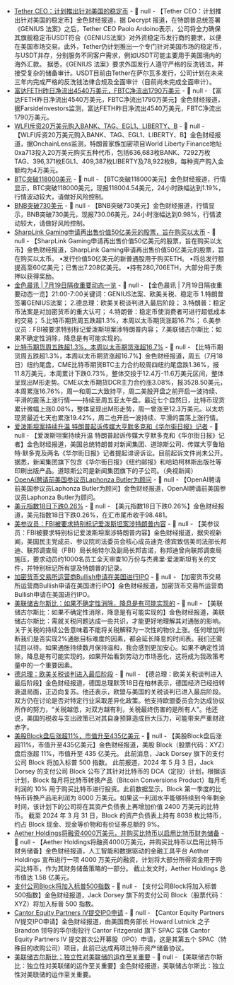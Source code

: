 - [Tether CEO：计划推出针对美国的稳定币](https://decrypt.co/330930/tether-ceo-usdt-coming-america-circle-ceo-isnt-afraid) - 📰 null - 【Tether CEO：计划推出针对美国的稳定币】金色财经报道，据 Decrypt 报道，在特朗普总统签署《GENIUS 法案》之后，Tether CEO Paolo Ardoino表示，公司将全力确保其旗舰稳定币USDT符合《GENIUS法案》对外资稳定币发行商的要求，以便在美国市场交易。此外，Tether仍计划推出一个专门针对美国市场的稳定币，与USDT并存，分别服务不同客户需求，例如USDT可能主要用于美国境内的海外汇款。 
据悉，《GENIUS 法案》要求外国发行人遵守严格的反洗钱法，并接受复杂的储备审计。USDT目前由Tether在萨尔瓦多发行，公司计划在未来三年内完成严格的反洗钱法律合规及全面审计（目前尚未完成全面审计）。
- [富达FETH昨日净流出4540万美元，FBTC净流出1790万美元](https://x.com/FarsideUK/status/1946367735660790107) - 📰 null - 【富达FETH昨日净流出4540万美元，FBTC净流出1790万美元】金色财经报道，据FarsideInvestors监测，富达FETH昨日净流出4540万美元，FBTC净流出1790万美元。
- [WLFI斥资20万美元购入BANK、TAG、EGL1、LIBERTY、B](https://x.com/OnchainLens/status/1946255138743853363) - 📰 null - 【WLFI斥资20万美元购入BANK、TAG、EGL1、LIBERTY、B】金色财经报道，据OnchainLens监测，特朗普家族加密项目World Liberty Finance地址0xa713投入20万美元购买五种代币，包括636,683枚BANK、7292万枚TAG、396,371枚EGL1、409,387枚LIBERTY及78,922枚B，每种资产购入金额均为4万美元。
- [BTC突破118000美元]() - 📰 null - 【BTC突破118000美元】金色财经报道，行情显示，BTC突破118000美元，现报118004.54美元，24小时跌幅达到1.19%，行情波动较大，请做好风险控制。
- [BNB突破730美元]() - 📰 null - 【BNB突破730美元】金色财经报道，行情显示，BNB突破730美元，现报730.06美元，24小时涨幅达到0.98%，行情波动较大，请做好风险控制。
- [SharpLink Gaming申请再出售价值50亿美元的股票，旨在购买以太币](https://x.com/BTCTN/status/1946352238915457294) - 📰 null - 【SharpLink Gaming申请再出售价值50亿美元的股票，旨在购买以太币】金色财经报道，SharpLink Gaming申请再出售价值50亿美元的股票，旨在购买以太币。 
•发行价值50亿美元的新普通股用于购买ETH。 
•将总发行额提高至60亿美元；已售出7.208亿美元。 
•持有280,706ETH，大部分用于质押以获得奖励。
- [金色晨讯 | 7月19日隔夜重要动态一览]() - 📰 null - 【金色晨讯 | 7月19日隔夜重要动态一览】21:00-7:00关键词：GENIUS法案、欧美关税、稳定币 
1.特朗普签署GENIUS法案； 
2.德总理：欧美关税谈判进入最后阶段； 
3.特朗普：稳定币法案是对加密货币的重大认可； 
4.特朗普：稳定币使消费者可进行超低成本的交易； 
5.比特币期货周五跌超1.3%，本周以太币期货涨超16.7%； 
6.美参议员：FBI被要求特别标记爱泼斯坦案涉特朗普内容； 
7.美联储古尔斯比：如果不确定性消除，降息是有可能实现的。
- [比特币期货周五跌超1.3%，本周以太币期货涨超16.7%](https://news.futunn.com/post/59358239/bitcoin-futures-fell-over-1-3-on-friday-while-ethereum?level=1&data_ticket=1752613301970843) - 📰 null - 【比特币期货周五跌超1.3%，本周以太币期货涨超16.7%】金色财经报道，周五（7月18日）纽约尾盘，CME比特币期货BTC主力合约较周四纽约尾盘跌1.36%，报11.8万美元，本周累计下跌0.73%，整体交投于12.4万-11.6万美元区间，整体呈现出M形走势。CME以太币期货DCR主力合约涨3.08%，报3528.50美元，本周累涨16.76%，周一和周二大致持平，周二美股开盘之前开启一波持续、平滑的震荡上涨行情——持续至周五亚太午盘。最近七个自然日，比特币现货累计微幅上涨0.08%，整体呈现出M形走势，周一曾涨至12.3万美元。以太坊现货最近七天也累涨19.42%，周二也开启一波持续、平滑的震荡上涨行情。
- [爱泼斯坦案持续升温 特朗普起诉传媒大亨默多克和《华尔街日报》记者](https://ysxw.cctv.cn/article.html?toc_style_id=feeds_default&t=1752878703444&item_id=1520026665558956721&channelId=1119) - 📰 null - 【爱泼斯坦案持续升温 特朗普起诉传媒大亨默多克和《华尔街日报》记者】金色财经报道，美国总统特朗普对新闻集团、道琼斯公司、传媒大亨鲁珀特·默多克及两名《华尔街日报》记者提起诽谤诉讼。目前起诉文件尚未公开。据悉，新闻集团旗下包含《华尔街日报》《纽约邮报》和哈珀柯林斯出版社等印刷出版产品。道琼斯公司是新闻集团旗下的子公司。（央视新闻）
- [OpenAI聘请前美国参议员Laphonza Butler为顾问](https://k.sina.cn/article_5952915720_162d24908067025xqy.html?from=news) - 📰 null - 【OpenAI聘请前美国参议员Laphonza Butler为顾问】金色财经报道，OpenAI聘请前美国参议员Laphonza Butler为顾问。
- [美元指数18日下跌0.26%]() - 📰 null - 【美元指数18日下跌0.26%】金色财经报道，美元指数18日下跌0.26%，在汇市尾市收于98.481。
- [美参议员：FBI被要求特别标记爱泼斯坦案涉特朗普内容](https://www.cls.cn/detail/2090074) - 📰 null - 【美参议员：FBI被要求特别标记爱泼斯坦案涉特朗普内容】金色财经报道，据央视新闻，美国民主党成员、参议院司法委员会核心成员迪克·德宾致信美司法部长邦迪、联邦调查局（FBI）局长帕特尔及副局长邦吉诺，称邦迪曾向联邦调查局施压，要求动员约1000名员工全天审查10万份与杰弗里·爱泼斯坦有关的文件，并特别标记所有提及特朗普的记录。
- [加密货币交易所运营商Bullish申请在美国进行IPO](https://www.cls.cn/detail/2090076) - 📰 null - 【加密货币交易所运营商Bullish申请在美国进行IPO】金色财经报道，加密货币交易所运营商Bullish申请在美国进行IPO。
- [美联储古尔斯比：如果不确定性消除，降息是有可能实现的](https://flash.jin10.com/detail/20250719031243191800) - 📰 null - 【美联储古尔斯比：如果不确定性消除，降息是有可能实现的】金色财经报道，美联储古尔斯比：需就关税问题达成一些共识，才能更好地理解其对通胀的影响。关于关税的持续公告意味着不能将关税解释为一次性的物价上涨。任何增加判断我们是否实现2%通胀目标难度的因素，都会延长降息的时间表。我们还需拭目以待。如果通胀持续数月保持温和，我会感到更加安心。如果不确定性消除，降息是有可能实现的。如果开始看到劳动力市场恶化，这将成为我政策考量中的一个重要因素。
- [德总理：欧美关税谈判进入最后阶段](https://flash.jin10.com/detail/20250719001358280800) - 📰 null - 【德总理：欧美关税谈判进入最后阶段】金色财经报道，德国总理默茨18日在柏林表示，德国经济已经扭转衰退局面，正迈向复苏。他还表示，欧盟与美国的关税谈判已进入最后阶段。双方仍在讨论是否对特定行业采取差异化政策。他支持欧盟委员会为达成协议所作的努力，“关税越低，对双方越有利，关税最终伤害的是所有人”。他还说，美国的税收与支出政策已对其自身预算造成巨大压力，可能带来严重财政赤字。
- [美股Block盘后涨超11%，市值升至435亿美元]() - 📰 null - 【美股Block盘后涨超11%，市值升至435亿美元】金色财经报道，美股 Block（股票代码：XYZ）盘后涨超 11%，市值升至 435 亿美元。 
此前消息，Jack Dorsey 旗下的支付公司 Block 将加入标普 500 指数。 
此前报道，2024 年 5 月 3 日，Jack Dorsey 的支付公司 Block 公布了其针对比特币的 DCA（定投）计划，根据该计划，Block 每月将比特币转换产品（Bitcoin Conversions Product）每月毛利润的 10% 用于购买比特币进行投资。此前数据显示，Block 第一季度的比特币转换产品毛利润为 8000 万美元。如果这一利润水平能够持续到今年剩余时间，该计划下的公司将在其资产负债表上再增加价值 2400 万美元的比特币。 
截至 2024 年 3 月 31 日，Block 的资产负债表上持有 8038 枚比特币，约占 Block 现金、现金等价物和有价证券总额的 9%。
- [Aether Holdings将融资4000万美元，并购买比特币以启用比特币财务储备](https://x.com/bwenews/status/1946324714009579739) - 📰 null - 【Aether Holdings将融资4000万美元，并购买比特币以启用比特币财务储备】金色财经报道，人工智能和数据驱动的金融工具平台 Aether Holdings 宣布进行一项 4000 万美元的融资，计划将大部分所得资金用于购买比特币，作为其财务储备策略的一部分。 
截止发文时，Aether Holdings 总市值达 1.58 亿美元。
- [支付公司Block将加入标普500指数](https://x.com/StockMKTNewz/status/1946318559337931004) - 📰 null - 【支付公司Block将加入标普500指数】金色财经报道，Jack Dorsey 旗下的支付公司 Block（股票代码：XYZ）将加入标普 500 指数。
- [Cantor Equity Partners IV提交IPO申请](https://www.renaissancecapital.com/IPO-Center/News/112242/SPAC-Cantor-Equity-Partners-IV-files-for-a-$400-million-IPO) - 📰 null - 【Cantor Equity Partners IV提交IPO申请】金色财经报道，由美国商务部长 Howard Lutnick 之子 Brandon 领导的华尔街投行 Cantor Fitzgerald 旗下 SPAC 实体 Cantor Equity Partners IV 提交首次公开募股（IPO）申请，这是其第五个 SPAC（特殊目的收购公司）项目，此前已达成两项比特币资产储备协议。
- [美联储古尔斯比：独立性对美联储的运作至关重要](https://flash.jin10.com/detail/20250719031602248800) - 📰 null - 【美联储古尔斯比：独立性对美联储的运作至关重要】金色财经报道，美联储古尔斯比：独立性对美联储的运作至关重要。
